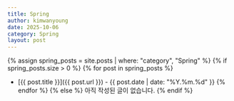 ```yaml
---
title: Spring
author: kimwanyoung
date: 2025-10-06
category: Spring
layout: post
---
```


{% assign spring_posts = site.posts | where: "category", "Spring" %}
{% if spring_posts.size > 0 %}
{% for post in spring_posts %}
- [{{ post.title }}]({{ post.url }}) - {{ post.date | date: "%Y.%m.%d" }}
{% endfor %}
{% else %}
아직 작성된 글이 없습니다.
{% endif %}
